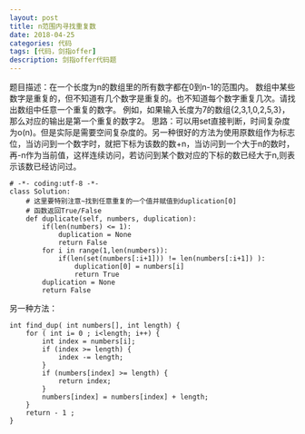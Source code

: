 ```yaml
---
layout: post
title: n范围内寻找重复数
date: 2018-04-25
categories: 代码
tags: [代码，剑指offer]
description: 剑指offer代码题
---
```


题目描述：在一个长度为n的数组里的所有数字都在0到n-1的范围内。 数组中某些数字是重复的，但不知道有几个数字是重复的。也不知道每个数字重复几次。请找出数组中任意一个重复的数字。 例如，如果输入长度为7的数组{2,3,1,0,2,5,3}，那么对应的输出是第一个重复的数字2。
思路：可以用set直接判断，时间复杂度为o(n)。但是实际是需要空间复杂度的。另一种很好的方法为使用原数组作为标志位，当访问到一个数字时，就把下标为该数的数+n，当访问到一个大于n的数时，再-n作为当前值，这样连续访问，若访问到某个数对应的下标的数已经大于n,则表示该数已经访问过。

```
# -*- coding:utf-8 -*-
class Solution:
    # 这里要特别注意~找到任意重复的一个值并赋值到duplication[0]
    # 函数返回True/False
    def duplicate(self, numbers, duplication):
        if(len(numbers) <= 1):
            duplication = None
            return False
        for i in range(1,len(numbers)):
            if(len(set(numbers[:i+1])) != len(numbers[:i+1]) ):
                duplication[0] = numbers[i]
                return True
        duplication = None
        return False
```

另一种方法：

```
int find_dup( int numbers[], int length) {
    for ( int i= 0 ; i<length; i++) {
        int index = numbers[i];
        if (index >= length) {
            index -= length;
        }   
        if (numbers[index] >= length) {
            return index;
        }   
        numbers[index] = numbers[index] + length;
    }   
    return - 1 ; 
}
```

